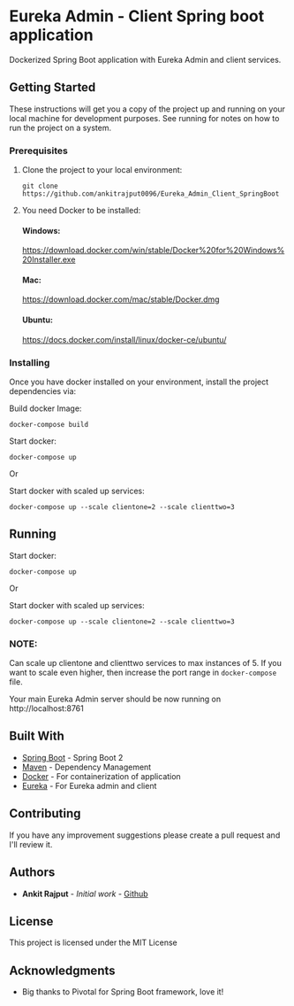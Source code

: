 # Eureka Admin - Client Spring boot application 

Dockerized Spring Boot application with Eureka Admin and client services.

## Getting Started

These instructions will get you a copy of the project up and running on your local machine for development purposes. See running for notes on how to run the project on a system.

### Prerequisites

1. Clone the project to your local environment:
    ```
    git clone https://github.com/ankitrajput0096/Eureka_Admin_Client_SpringBoot
    ```

2. You need Docker to be installed:

    #### Windows:
    https://download.docker.com/win/stable/Docker%20for%20Windows%20Installer.exe
    
    #### Mac:
    https://download.docker.com/mac/stable/Docker.dmg
    
    #### Ubuntu:
    https://docs.docker.com/install/linux/docker-ce/ubuntu/

### Installing

Once you have docker installed on your environment, install the project dependencies via:

Build docker Image:

```
docker-compose build
```

Start docker:

```
docker-compose up
```
Or


Start docker with scaled up services:

```
docker-compose up --scale clientone=2 --scale clienttwo=3

```

## Running

Start docker:

```
docker-compose up
```
Or


Start docker with scaled up services:

```
docker-compose up --scale clientone=2 --scale clienttwo=3

```
### NOTE:
Can scale up clientone and clienttwo services to max instances of 5.
If you want to scale even higher, then increase the port range in `docker-compose` file.

Your main Eureka Admin server should be now running on http://localhost:8761

## Built With

* [Spring Boot](https://spring.io/projects/spring-boot) - Spring Boot 2
* [Maven](https://maven.apache.org/) - Dependency Management
* [Docker](https://www.docker.com/) - For containerization of application
* [Eureka](https://spring.io/guides/gs/service-registration-and-discovery/) - For Eureka admin and client

## Contributing

If you have any improvement suggestions please create a pull request and I'll review it.


## Authors

* **Ankit Rajput** - *Initial work* - [Github](https://github.com/ankitrajput0096)

## License

This project is licensed under the MIT License

## Acknowledgments

* Big thanks to Pivotal for Spring Boot framework, love it!


